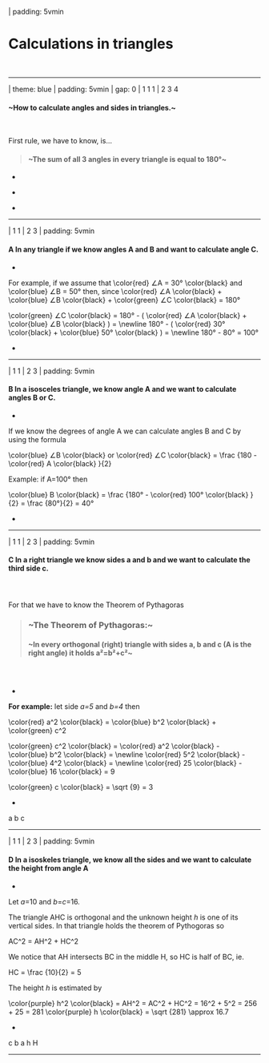 

| padding: 5vmin

# Calculations in triangles

&nbsp;


---


| theme: blue
| padding: 5vmin
| gap: 0
| 1 1 1
| 2 3 4


#### ~How to calculate angles and sides in triangles.~

&nbsp; 

First rule, we have to know, is...


<blockquote>
  <section>
    <f-inline style="margin-bottom:0">

<f-fact-icon size="large" style="padding-right: var(--base3)" />

#### ~The sum of all 3 angles in every triangle is equal to 180°~

</f-inline>

</section>
</blockquote> 


-

<f-scene grid class="fullWidthScene">
  <Triangle :points="[ [0,1.598],[-1.5,-1],[1.5,-1] ]" :angleMarkers="3" angleInfo />
</f-scene>

-

<f-scene grid class="fullWidthScene">
  <Triangle :points="[ [-1,1],[-1,-1],[1,-1] ]" :angleMarkers="3" angleInfo />
</f-scene>

-

<f-scene grid class="fullWidthScene">
  <Triangle :points="[ [0.3,1.6],[-1.5,-1],[1.2,-1.2] ]" :angleMarkers="3" angleInfo />
</f-scene>



---

| 1 1
| 2 3
| padding: 5vmin


#### **A** In any triangle if we know angles A and B and want to calculate angle C. 

-

For example, if we assume that <f-math inline>\color{red} ∠A = 30° \color{black} and \color{blue} ∠B = 50°</f-math> then, since <f-math inline>\color{red} ∠A \color{black} + \color{blue} ∠B \color{black} + \color{green} ∠C \color{black} = 180°</f-math>

<f-math inline>\color{green} ∠C \color{black} = 180° - ( \color{red} ∠A \color{black} + \color{blue} ∠B  \color{black} ) = \newline 180° - ( \color{red} 30° \color{black} + \color{blue} 50° \color{black} ) = \newline 180° - 80° = 100°</f-math>

-

<f-scene grid class="fullWidthScene">
  <Triangle :points="[ [-1.5,-0.5],[1.5,-0.5],[2.021-1.5,1.166532-0.5] ]" :angleMarkers="3" angleInfo />
</f-scene>

---









| 1 1
| 2 3
| padding: 5vmin

#### **B** In a isosceles triangle, we know angle A and we want to calculate angles B or C.

-

If we know the degrees of angle <f-math inline red>A</f-math> we can calculate angles <f-math inline blue>B</f-math> and <f-math inline green>C</f-math> by using the formula 

<f-math inline>\color{blue} ∠B \color{black} or \color{red} ∠C \color{black} = \frac {180 - \color{red} A \color{black} }{2}</f-math>

Example: if <f-math inline red>A=100°</f-math> then 

<f-math inline>\color{blue} B \color{black} = \frac {180° - \color{red} 100° \color{black} }{2} = \frac {80°}{2} = 40°</f-math>

-

<f-scene grid class="fullWidthScene">
  <Triangle :points="[ [0,1],[-1.5,-0.8],[1.5,-0.8] ]" :angleMarkers="3" angleInfo />
</f-scene>

---









| 1 1
| 2 3
| padding: 5vmin

#### **C** In a right triangle we know sides a and b and we want to calculate the third side c.

#### &nbsp;

For that we have to know the Theorem of Pythagoras

<blockquote>
<section>

<f-inline>

<f-fact-icon size="large" />

### ~The Theorem of Pythagoras:~

</f-inline>

#### ~In every orthogonal (right)  triangle with sides a, b and c (A is the right angle) it holds a²=b²+c²~

</section>
</blockquote> 


### &nbsp;

-

**For example:** let side <var class="red">a=5</var> and <var class="blue">b=4</var> then 

<f-math inline>\color{red} a^2 \color{black} = \color{blue} b^2 \color{black} + \color{green} c^2
</f-math>

<f-math inline>\color{green} c^2 \color{black} = \color{red} a^2 \color{black} - \color{blue} b^2 \color{black} = \newline \color{red} 5^2 \color{black} - \color{blue} 4^2 \color{black} = \newline \color{red} 25 \color{black} - \color{blue} 16 \color{black} = 9
</f-math>

<f-math inline>\color{green} c \color{black} = \sqrt {9} = 3</f-math>

-

<f-scene grid class="fullWidthScene">
  <Triangle :points="[ [-0.5,-1],[1,-1],[-0.5,1] ]" :angleMarkers="1"  />
  <f-text :fill="color('red')" position="0.4 0.2">a</f-text>
  <f-text :fill="color('blue')" position="-0.7 0">b</f-text>
  <f-text :fill="color('green')" position="0.2 -1.2">c</f-text>
</f-scene>

---








| 1 1
| 2 3
| padding: 5vmin

#### **D** In a isoskeles triangle, we know all the sides and we want to calculate the height from angle A

-

Let <var class="red">a</var>=10 and <var class="blue">b</var>=<var class="green">c</var>=16. 

The triangle AHC is orthogonal and the unknown height <var class="purple">h</var> is one of its vertical sides. 
In that triangle holds the theorem of Pythogoras so 

<f-math inline>AC^2 = AH^2 + HC^2</f-math>

We notice that AH intersects BC in the middle H, so HC is half of BC, ie. 

<f-math inline>HC = \frac {10}{2} = 5</f-math>

The height <var class="purple">h</var> is estimated by

<f-math inline>\color{purple} h^2 \color{black} = AH^2 = AC^2 + HC^2 = 16^2 + 5^2 = 256 + 25 = 281
  \color{purple} h \color{black} = \sqrt {281} \approx 16.7</f-math>

-

<f-scene grid class="fullWidthScene">
  <f-box :fill="color('yellow')" stroke r="0.25" opacity="0.5" position="0.125 -0.875" />
  <Triangle :points="[ [0,1.5],[1,-1],[-1,-1] ]" />
  <f-line points="0 1.5, 0 -1" style="stroke-dasharray: 0.04 0.07;" strokeWidth="2" :stroke="color('blue')" />
  <f-text :fill="color('green')" position="0.7 0.3">c</f-text>
  <f-text :fill="color('green')" position="-0.7 0.3">b</f-text>
  <f-text :fill="color('green')" position="0 -1.2">a</f-text>
  <f-text :fill="color('green')" position="-0.15 -0.15">h</f-text>
  <f-text :fill="color('blue')" position="-0.15 -0.9">H</f-text>
</f-scene>

---

